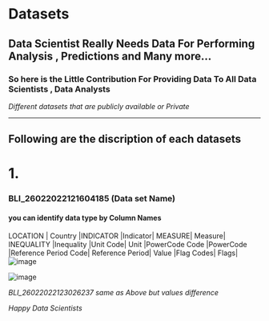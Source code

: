 # Datasets
## Data Scientist Really Needs Data For Performing Analysis , Predictions and Many more...
### So here is the Little Contribution For Providing Data To All Data Scientists , Data Analysts

_Different datasets that are publicly available or Private_

_________________________________________________________________________________________

## Following are the discription of each datasets 

# 1.
                  
   ### BLI_26022022121604185 (Data set Name) 
   #### you can identify data type by Column Names
                   
LOCATION |	Country	|INDICATOR	|Indicator|	MEASURE|	Measure|	INEQUALITY	|Inequality	|Unit Code|	Unit	|PowerCode Code	|PowerCode	|Reference Period Code|	Reference Period|	Value	|Flag Codes|	Flags|
![image](https://user-images.githubusercontent.com/54352225/158780873-d2ce61bf-a2a8-4978-b5b2-0fa684065e9d.png)
	
![image](https://user-images.githubusercontent.com/54352225/158782503-b0859638-bc46-4dd6-97f2-0ace8b858d45.png)

*BLI_26022022123026237 same as Above but values difference*



_Happy Data Scientists_
